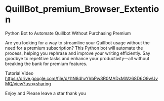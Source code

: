 # QuillBot_premium_Browser_Extention
Python Bot to Automate Quillbot Without Purchasing Premium

Are you looking for a way to streamline your Quillbot usage without the need for a premium subscription? This Python bot will automate the process, helping you rephrase and improve your writing efficiently. Say goodbye to repetitive tasks and enhance your productivity—all without breaking the bank for premium features.

Tutorial Video 
https://drive.google.com/file/d/11N8dhvYhbPw3R0MADxMWz68D6O9wUvMQ/view?usp=sharing


Enjoy and Please leave a star thank you
